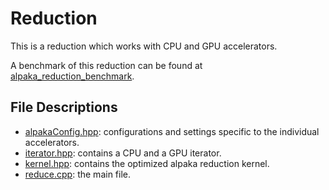# Reduction

This is a reduction which works with CPU and GPU accelerators. 

A benchmark of this reduction can be found at [alpaka_reduction_benchmark](https://github.com/kloppstock/alpaka_reduction_benchmark).

## File Descriptions

* [alpakaConfig.hpp](./src/alpakaConfig.hpp): configurations and settings specific to the individual accelerators.
* [iterator.hpp](./src/iterator.hpp): contains a CPU and a GPU iterator.
* [kernel.hpp](./src/kernel.hpp): contains the optimized alpaka reduction kernel.
* [reduce.cpp](./src/reduce.cpp): the main file.
